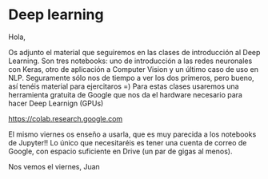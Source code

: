 # Deep learning

Hola,

Os adjunto el material que seguiremos en las clases de introducción al Deep Learning. Son tres notebooks: uno de introducción a las redes neuronales con Keras, otro de aplicación a Computer Vision y un último caso de uso en NLP. Seguramente sólo nos de tiempo a ver los dos primeros, pero bueno, así tenéis material para ejercitaros =) Para estas clases usaremos una herramienta gratuita de Google que nos da el hardware necesario para hacer Deep Learnign (GPUs)

https://colab.research.google.com

El mismo viernes os enseño a usarla, que es muy parecida a los notebooks de Jupyter!! Lo único que necesitaréis es tener una cuenta de correo de Google, con espacio suficiente en Drive (un par de gigas al menos).

Nos vemos el viernes,
Juan
